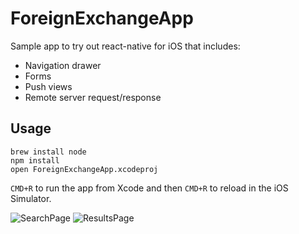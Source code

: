 # ForeignExchangeApp
Sample app to try out react-native for iOS that includes:

* Navigation drawer
* Forms
* Push views
* Remote server request/response

## Usage
```
brew install node
npm install
open ForeignExchangeApp.xcodeproj
```

`CMD+R` to run the app from Xcode and then `CMD+R` to reload in the iOS Simulator.

![SearchPage](https://cloud.githubusercontent.com/assets/238536/7063949/469613cc-deab-11e4-9d67-c727bcc0171b.png)
![ResultsPage](https://cloud.githubusercontent.com/assets/238536/7063950/46983512-deab-11e4-8f67-3111e711aa3b.png)
